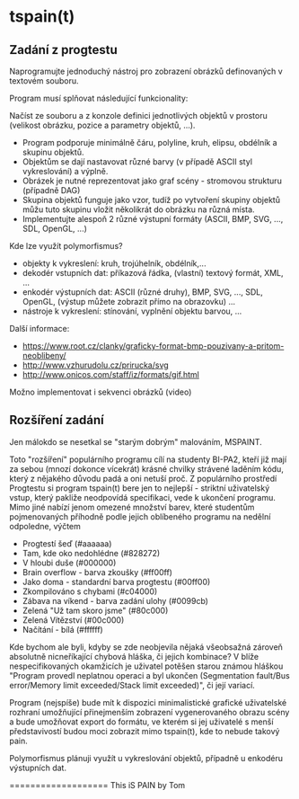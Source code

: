 # tspain(t)

## Zadání z progtestu
Naprogramujte jednoduchý nástroj pro zobrazení obrázků definovaných v textovém souboru.

Program musí splňovat následující funkcionality:

Načíst ze souboru a z konzole definici jednotlivých objektů v prostoru (velikost obrázku, pozice a parametry objektů, ...).
- Program podporuje minimálně čáru, polyline, kruh, elipsu, obdélník a skupinu objektů.
- Objektům se dají nastavovat různé barvy (v případě ASCII styl vykreslování) a výplně.
- Obrázek je nutné reprezentovat jako graf scény - stromovou strukturu (případně DAG)
- Skupina objektů funguje jako vzor, tudíž po vytvoření skupiny objektů můžu tuto skupinu vložit několikrát do obrázku na různá místa.
- Implementujte alespoň 2 různé výstupní formáty (ASCII, BMP, SVG, ..., SDL, OpenGL, ...)

Kde lze využít polymorfismus?

- objekty k vykreslení: kruh, trojúhelník, obdélník,...
- dekodér vstupních dat: příkazová řádka, (vlastní) textový formát, XML, ...
- enkodér výstupních dat: ASCII (různé druhy), BMP, SVG, ..., SDL, OpenGL, (výstup můžete zobrazit přímo na obrazovku) ...
- nástroje k vykreslení: stínování, vyplnění objektu barvou, ...

Další informace:

- https://www.root.cz/clanky/graficky-format-bmp-pouzivany-a-pritom-neoblibeny/
- http://www.vzhurudolu.cz/prirucka/svg
- http://www.onicos.com/staff/iz/formats/gif.html

Možno implementovat i sekvenci obrázků (video)

## Rozšíření zadání

Jen málokdo se nesetkal se "starým dobrým" malováním, MSPAINT. 

Toto "rozšíření" populárního programu cílí na studenty BI-PA2, kteří již mají za sebou (mnozí dokonce vícekrát) krásné 
chvilky strávené laděním kódu, který z nějakého důvodu padá a oni netuší proč. Z populárního prostředí Progtestu si program
tspain(t) bere jen to nejlepší - striktní uživatelský vstup, který pakliže neodpovídá specifikaci, vede k ukončení programu. 
Mimo jiné nabízí jenom omezené množství barev, které studentům pojmenovaných příhodně podle jejich oblíbeného programu na 
nedělní odpoledne, výčtem 

- Progtestí šeď (#aaaaaa)
- Tam, kde oko nedohlédne (#828272)
- V hloubi duše (#000000)
- Brain overflow - barva zkoušky (#ff00ff)
- Jako doma - standardní barva progtestu (#00ff00)
- Zkompilováno s chybami (#c04000)
- Zábava na víkend - barva zadání ulohy (#0099cb)
- Zelená "Už tam skoro jsme" (#80c000)
- Zelená Vítězství (#00c000)
- Načítání - bílá (#ffffff)


Kde bychom ale byli, kdyby se zde neobjevila nějaká všeobsažná zároveň absolutně nicneříkající chybová hláška, či jejich
kombinace? V blíže nespecifikovaných okamžicích je uživatel potěšen starou známou hláškou 
"Program provedl neplatnou operaci a byl ukončen (Segmentation fault/Bus error/Memory limit exceeded/Stack limit exceeded)",
či její variací. 

Program (nejspíše) bude mít k dispozici minimalistické grafické uživatelské rozhraní umožňující přinejmenším zobrazení 
vygenerovaného obrazu scény a bude umožňovat export do formátu, ve kterém si jej uživatelé s menší představivostí budou 
moci zobrazit mimo tspain(t), kde to nebude takový pain. 

Polymorfismus plánuji využít u vykreslování objektů, případně u enkodéru výstupních dat. 

===================
This iS PAIN by Tom